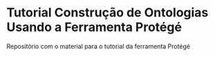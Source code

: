 # Tutorial Construção de Ontologias Usando a Ferramenta Protégé

Repositório com o material para o tutorial da ferramenta Protégé
